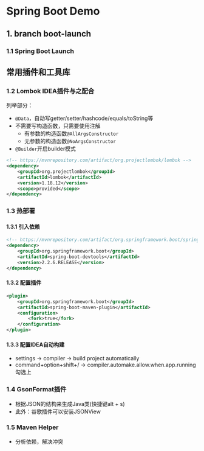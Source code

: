 # Spring Boot Demo

## 1. branch boot-launch
### 1.1 Spring Boot Launch

## 常用插件和工具库
### 1.2 Lombok IDEA插件与之配合
列举部分：
- ```@Data```，自动写getter/setter/hashcode/equals/toString等
- 不需要写构造函数，只需要使用注解
    - 有参数的构造函数```@AllArgsConstructor```
    - 无参数的构造函数```@NoArgsConstructor```
- ```@Builder```开启builder模式
```xml
<!-- https://mvnrepository.com/artifact/org.projectlombok/lombok -->
<dependency>
    <groupId>org.projectlombok</groupId>
    <artifactId>lombok</artifactId>
    <version>1.18.12</version>
    <scope>provided</scope>
</dependency>
```

### 1.3 热部署
#### 1.3.1 引入依赖
```xml
<!-- https://mvnrepository.com/artifact/org.springframework.boot/spring-boot-devtools -->
<dependency>
    <groupId>org.springframework.boot</groupId>
    <artifactId>spring-boot-devtools</artifactId>
    <version>2.2.6.RELEASE</version>
</dependency>
```
#### 1.3.2 配置插件
```xml
<plugin>
    <groupId>org.springframework.boot</groupId>
    <artifactId>spring-boot-maven-plugin</artifactId>
    <configuration>
        <fork>true</fork>
    </configuration>
</plugin>
```
#### 1.3.3 配置IDEA自动构建
- settings -> compiler -> build project automatically
- command+option+shift+/ -> compiler.automake.allow.when.app.running 勾选上 

### 1.4 GsonFormat插件
- 根据JSON的结构来生成Java类(快捷键alt + s)
- 此外：谷歌插件可以安装JSONView

### 1.5 Maven Helper
- 分析依赖，解决冲突
